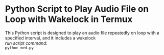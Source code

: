 # Python Script to Play Audio File on Loop with Wakelock in Termux
This Python script is designed to play an audio file repeatedly on loop with a specified interval, and it includes a wakelock  
*run script command:*  
```python med.py```
